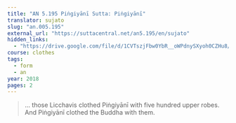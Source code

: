 ```yaml
---
title: "AN 5.195 Piṅgiyānī Sutta: Piṅgiyānī"
translator: sujato
slug: "an.005.195"
external_url: "https://suttacentral.net/an5.195/en/sujato"
hidden_links:
  - "https://drive.google.com/file/d/1CVTszjFbw0YbR__oWPdnySXyoh0CZHu8/view?usp=drivesdk"
course: clothes
tags:
  - form
  - an
year: 2018
pages: 2
---
```


> … those Licchavis clothed Piṅgiyānī with five hundred upper robes. And Piṅgiyānī clothed the Buddha with them.
